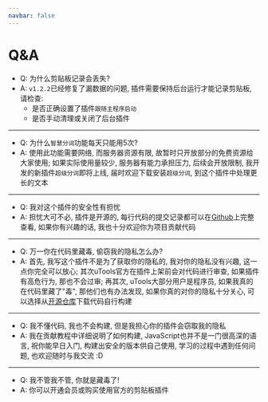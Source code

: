 ```yaml
---
navbar: false
---
```


# Q&A

- Q: 为什么剪贴板记录会丢失?
- A: `v1.2.2`已经修复了漏数据的问题, 插件需要保持后台运行才能记录剪贴板, 请检查:
  - 是否正确设置了插件`跟随主程序启动`
  - 是否手动清理或关闭了后台插件

----

- Q: 为什么`智慧分词`功能每天只能用5次?
- A: 使用此功能需要网络, 而服务器资源有限, 故暂时只开放部分的免费资源给大家使用; 如果实际使用量较少, 服务器有能力承担压力, 后续会开放限制, 我开发的新插件`超级分词`即将上线, 届时欢迎下载安装`超级分词`, 到这个插件中处理更长的文本

----

- Q: 我对这个插件的安全性有担忧
- A: 担忧大可不必, 插件是开源的, 每行代码的提交记录都可以在[Github](https://githubcom/ZiuChen/ClipboardManager)上完整查看, 如果你有兴趣的话, 我也十分欢迎你为项目贡献代码

----

- Q: 万一你在代码里藏毒, 偷窃我的隐私怎么办?
- A: 首先, 我写这个插件不是为了获取你的隐私的, 我对你的隐私没有兴趣, 这一点你完全可以放心; 其次uTools官方在插件上架前会对代码进行审查, 如果插件有高危行为, 那也不会过审; 再其次, uTools大部分用户是程序员, 如果我真的在代码里藏了"毒", 那他们也有办法发现, 如果你真的对你的隐私十分关心, 可以选择从[开源仓库](https://githubcom/ZiuChen/ClipboardManager)下载代码自行构建

----

- Q: 我不懂代码, 我也不会构建, 但是我担心你的插件会窃取我的隐私
- A: 我在贡献教程中详细说明了如何构建, JavaScript也并不是一门很高深的语言, 祝你能早日入门, 构建出安全的版本供自己使用, 学习的过程中遇到任何问题, 也欢迎随时与我交流 :D

----

- Q: 我不管我不管, 你就是藏毒了!
- A: 你可以开通会员或购买使用官方的剪贴板插件